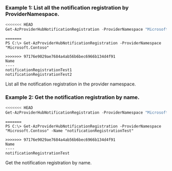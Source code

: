 ### Example 1: List all the notification registration by ProviderNamespace.
```powershell
<<<<<<< HEAD
Get-AzProviderHubNotificationRegistration -ProviderNamespace "Microsoft.Contoso"
```

```output
=======
PS C:\> Get-AzProviderHubNotificationRegistration -ProviderNamespace "Microsoft.Contoso"

>>>>>>> 97176e9029ae7684a4ab56b6bec6966b134d4f91
Name
----
notificationRegistrationTest1
notificationRegistrationTest2
```

List all the notification registration in the provider namespace.

### Example 2: Get the notification registration by name.
```powershell
<<<<<<< HEAD
Get-AzProviderHubNotificationRegistration -ProviderNamespace "Microsoft.Contoso" -Name "notificationRegistrationTest"
```

```output
=======
PS C:\> Get-AzProviderHubNotificationRegistration -ProviderNamespace "Microsoft.Contoso" -Name "notificationRegistrationTest"

>>>>>>> 97176e9029ae7684a4ab56b6bec6966b134d4f91
Name
----
notificationRegistrationTest
```

Get the notification registration by name.
